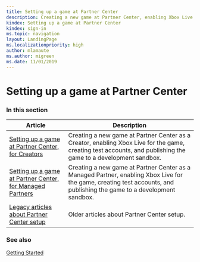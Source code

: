 ```yaml
---
title: Setting up a game at Partner Center
description: Creating a new game at Partner Center, enabling Xbox Live for the game, and publishing the game to a development sandbox.
kindex: Setting up a game at Partner Center
kindex: sign-in
ms.topic: navigation
layout: LandingPage
ms.localizationpriority: high
author: mlamaute
ms.author: migreen
ms.date: 11/01/2019
---
```

# Setting up a game at Partner Center


### In this section

| Article | Description |
|---------|-------------|
| [Setting up a game at Partner Center, for Creators](live-setup-partner-center-creators.md) | Creating a new game at Partner Center as a Creator, enabling Xbox Live for the game, creating test accounts, and publishing the game to a development sandbox. |
| [Setting up a game at Partner Center, for Managed Partners](live-setup-partner-center-partners.md) | Creating a new game at Partner Center as a Managed Partner, enabling Xbox Live for the game, creating test accounts, and publishing the game to a development sandbox. |
| [Legacy articles about Partner Center setup](legacy/live-legacy-nav.md) | Older articles about Partner Center setup. |


### See also

[Getting Started](../live-getstarted-nav.md)
